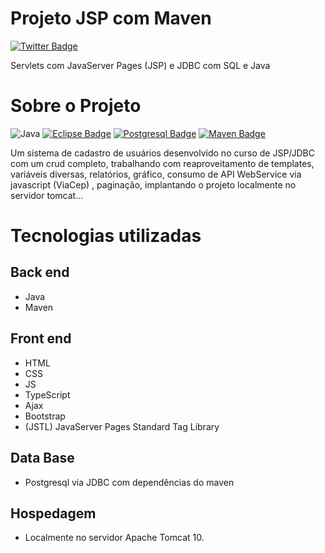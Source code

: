 # Projeto JSP com Maven
[![Twitter Badge](https://badgen.net/badge/icon/twitter?icon=twitter&label)](https://twitter.com/andre_abreuu)

Servlets com JavaServer Pages (JSP) e JDBC com SQL e Java

# Sobre o Projeto
![Java](https://img.shields.io/badge/Java-%23ED8B00.svg??style=for-the-badge&logo=openjdk&logoColor=white)
[![Eclipse Badge](https://badgen.net/badge/icon/eclipse?icon=eclipse&label)]()
[![Postgresql Badge](https://badgen.net/badge/icon/postgresql?icon=postgresql&label)]()
[![Maven Badge](https://badgen.net/badge/icon/maven?icon=maven&label)]()

Um sistema de cadastro de usuários desenvolvido no curso de JSP/JDBC com um crud completo, trabalhando com reaproveitamento de templates, variáveis diversas, relatórios, gráfico, consumo de API WebService via javascript (ViaCep) , paginação, implantando o projeto localmente no servidor tomcat...

# Tecnologias utilizadas

## Back end
- Java
- Maven
 
## Front end
- HTML 
- CSS 
- JS
- TypeScript
- Ajax
- Bootstrap
- (JSTL) JavaServer Pages Standard Tag Library

## Data Base
- Postgresql via JDBC com dependências do maven

## Hospedagem
- Localmente no servidor Apache Tomcat 10.
